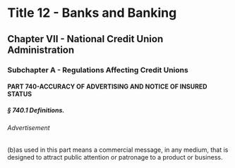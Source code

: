 
# Title 12 - Banks and Banking
## Chapter VII - National Credit Union Administration
### Subchapter A - Regulations Affecting Credit Unions
#### PART 740-ACCURACY OF ADVERTISING AND NOTICE OF INSURED STATUS
##### § 740.1 Definitions.
###### Advertisement

(b)as used in this part means a commercial message, in any medium, that is designed to attract public attention or patronage to a product or business.
